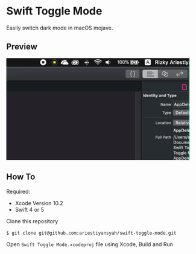 # Swift Toggle Mode

Easily switch dark mode in macOS mojave.

## Preview

![](assets/animate.gif)


## How To

Required: 
- Xcode Version 10.2
- Swift 4 or 5

Clone this repository

```
$ git clone git@github.com:ariestiyansyah/swift-toggle-mode.git
```

Open `Swift Toggle Mode.xcodeproj` file using Xcode, Build and Run

